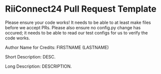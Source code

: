 # RiiConnect24 Pull Request Template

Please ensure your code works! It needs to be able to at least make files before we accept PRs.
Please also ensure no config.py change has occured; it needs to be able to read our test configs for us to verify the code works.

Author Name for Credits: FIRSTNAME (LASTNAME)

Short Description: DESC.

Long Description: DESCRIPTION.
